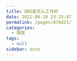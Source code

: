 ```yaml
---
title: DNS是怎么工作的
date: 2022-06-10 23:33:47
permalink: /pages/876d21/
categories: 
  - 随笔
tags: 
  - null
sidebar: auto
---
```

